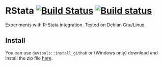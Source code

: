 RStata [![Build Status](https://travis-ci.org/lbraglia/RStata.svg)](https://travis-ci.org/lbraglia/RStata) [![Build status](https://ci.appveyor.com/api/projects/status/hr28hr9hu7f80cpy)](https://ci.appveyor.com/project/lbraglia/rstata)
======
Experiments with R-Stata integration. Tested on Debian Gnu/Linux.


## Install

You can use `devtools::install_github` or (Windows only) download and
install the zip file [here](https://ci.appveyor.com/project/lbraglia/rstata/build/artifacts).